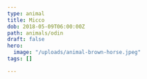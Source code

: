 ```yaml
---
type: animal
title: Micco
dob: 2018-05-09T06:00:00Z
path: animals/odin
draft: false
hero:
  image: "/uploads/animal-brown-horse.jpeg"
tags: []

---
```

